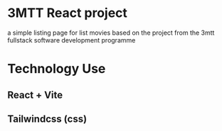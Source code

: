 # 3MTT React project
a simple listing page for list movies based on the project from the 3mtt fullstack software development programme

# Technology Use
## React + Vite
## Tailwindcss (css)
